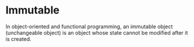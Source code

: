 # Immutable

In object-oriented and functional programming, an immutable object (unchangeable object) is an object whose state cannot be modified after it is created.
